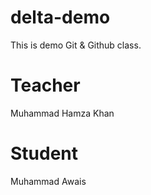 # delta-demo
This is demo Git &amp; Github class.

# Teacher 
Muhammad Hamza Khan

# Student
Muhammad Awais